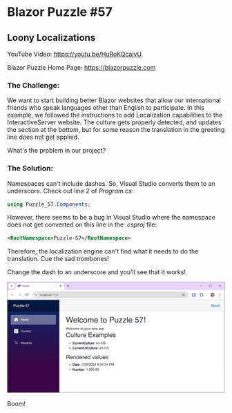 # Blazor Puzzle #57

## Loony Localizations

YouTube Video: https://youtu.be/HuRoKQcajvU

Blazor Puzzle Home Page: https://blazorpuzzle.com

### The Challenge:

We want to start building better Blazor websites that allow our international friends who speak languages other than English to participate.  In this example, we followed the instructions to add Localization capabilities to the InteractiveServer website.  The culture gets properly detected, and updates the section at the bottom, but for some reason the translation in the greeting line does not get applied.

What's the problem in our project?

### The Solution:

Namespaces can't include dashes. So, Visual Studio converts them to an underscore. Check out line 2 of *Program.cs*:

```c#
using Puzzle_57.Components;
```

However, there seems to be a bug in Visual Studio where the namespace does not get converted on this line in the *.csproj* file:

```xml
<RootNamespace>Puzzle-57</RootNamespace>
```

Therefore, the localization engine can't find what it needs to do the translation. Cue the sad trombones!

Change the dash to an underscore and you'll see that it works!

![image-20241206183449190](images/image-20241206183449190.png)

Boom!
